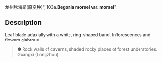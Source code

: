 龙州秋海棠(原变种)",
103a.**Begonia morsei var. morsei**",

## Description
Leaf blade adaxially with a white, ring-shaped band. Inflorescences and flowers glabrous.

> ● Rock walls of caverns, shaded rocky places of forest understories. Guangxi (Longzhou).
